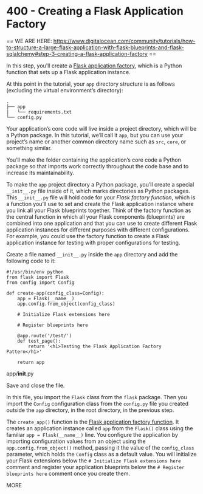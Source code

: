# 400 - Creating a Flask Application Factory

== WE ARE HERE: https://www.digitalocean.com/community/tutorials/how-to-structure-a-large-flask-application-with-flask-blueprints-and-flask-sqlalchemy#step-3-creating-a-flask-application-factory ==

In this step, you’ll create a [Flask application factory](https://flask.palletsprojects.com/en/2.2.x/patterns/appfactories/), which is a Python function that sets up a Flask application instance.

At this point in the tutorial, your ```app``` directory structure is as follows (excluding the virtual environment’s directory):

```
.
├── app
|   └── requirements.txt
└── config.py
```

Your application’s core code will live inside a project directory, which will be a Python package. In this tutorial, we’ll call it ```app```, but you can use your project’s name or another common directory name such as ```src```, ```core```, or something similar.

You’ll make the folder containing the application’s core code a Python package so that imports work correctly throughout the code base and to increase its maintainability.

To make the ```app``` project directory a Python package, you’ll create a special ```__init__.py``` file inside of it, which marks directories as Python packages. This ```__init__.py``` file will hold code for your *Flask factory function*, which is a function you’ll use to set and create the Flask application instance where you link all your Flask blueprints together. Think of the factory function as the central function in which all your Flask components (blueprints) are combined into one application and that you can use to create different Flask application instances for different purposes with different configurations. For example, you could use the factory function to create a Flask application instance for testing with proper configurations for testing.

Create a file named ```__init__.py``` inside the ```app``` directory and add the following code to it:

```
#!/usr/bin/env python
from flask import Flask
from config import Config

def create-app(config_class=Config):
    app = Flask(__name__)
    app.config.from_object(config_class)

    # Initialize Flask extensions here

    # Register blueprints here

    @app.route('/test/')
    def test_page():
        return '<h1>Testing the Flask Application Factory Pattern</h1>'

    return app
```
app/__init__.py

Save and close the file.

In this file, you import the ```Flask``` class from the ```flask``` package. Then you import the ```Config``` configuration class from the ```config.py``` file you created outside the ```app``` directory, in the root directory, in the previous step.

The ```create_app()``` function is the [Flask application factory function](https://flask.palletsprojects.com/en/2.2.x/patterns/appfactories/). It creates an application instance called ```app``` from the ```Flask()``` class using the familiar ```app = Flask(__name__)``` line. You configure the application by importing configuration values from an object using the ```app.config.from_object()``` method, passing it the value of the ```config_class``` parameter, which holds the ```Config``` class as a default value. You will initialize your Flask extensions below the ```# Initialize Flask extensions here``` comment and register your application blueprints below the ```# Register blueprints here``` comment once you create them.




MORE